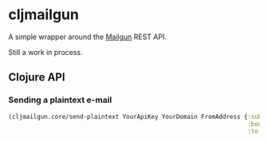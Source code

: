 # cljmailgun

A simple wrapper around the [Mailgun](http://mailgun.org) REST API.

Still a work in process.

Clojure API
-----------

### Sending a plaintext e-mail

``` clojure
(cljmailgun.core/send-plaintext YourApiKey YourDomain FromAddress {:subject "subject"
                                                                   :body    "The body"
																   :to      "one email or a list of emails"})
```
